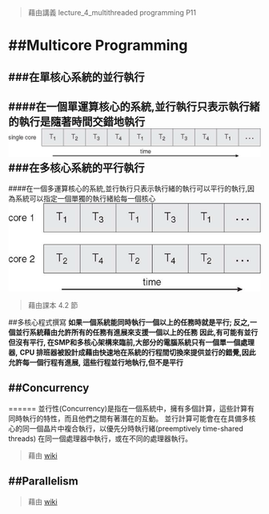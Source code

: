 >藉由講義 lecture_4_multithreaded programming P11

##Multicore Programming
======
###在單核心系統的並行執行
------
####在一個單運算核心的系統,並行執行只表示執行緒的執行是隨著時間交錯地執行
![DEMO](./照片/Figure4.3.png)
###在多核心系統的平行執行
------
####在一個多運算核心的系統,並行執行只表示執行緒的執行可以平行的執行,因為系統可以指定一個單獨的執行緒給每一個核心
![DEMO](./照片/Figure4.4.png)

>藉由課本 4.2 節

##多核心程式撰寫
**如果一個系統能同時執行一個以上的任務時就是平行; 反之,一個並行系統藉由允許所有的任務有進展來支援一個以上的任務**
**因此,有可能有並行但沒有平行, 在SMP和多核心架構來臨前,大部分的電腦系統只有一個單一個處理器,**
**CPU 排班器被設計成藉由快速地在系統的行程間切換來提供並行的錯覺,因此允許每一個行程有進展,** 
**這些行程並行地執行,但不是平行**


##Concurrency
------
======
並行性(Concurrency)是指在一個系統中，擁有多個計算，這些計算有同時執行的特性，而且他們之間有著潛在的互動。
並行計算可能會在在具備多核心的同一個晶片中複合執行，以優先分時執行緒(preemptively time-shared threads)
在同一個處理器中執行，或在不同的處理器執行。
>藉由 [wiki](https://en.wikipedia.org/wiki/Concurrency_(computer_science))



##Parallelism
------
>藉由 [wiki](https://en.wikipedia.org/wiki/Parallel_computing)

